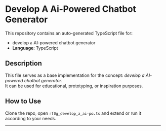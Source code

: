 # Develop A Ai-Powered Chatbot Generator

This repository contains an auto-generated TypeScript file for:

- develop a AI-powered chatbot generator
- **Language**: TypeScript

## Description

This file serves as a base implementation for the concept: *develop a AI-powered chatbot generator*.  
It can be used for educational, prototyping, or inspiration purposes.

## How to Use

Clone the repo, open `rf0g_develop_a_ai-po.ts` and extend or run it according to your needs.

---


